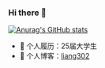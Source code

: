 ### Hi there 👋
[![Anurag's GitHub stats](https://github-readme-stats.vercel.app/api?username=Crane1043778796)](https://github.com/anuraghazra/github-readme-stats)
<!--
**Crane1043778796/Crane1043778796** is a ✨ _special_ ✨ repository because its `README.md` (this file) appears on your GitHub profile.

Here are some ideas to get you started:

- 🔭 I’m currently working on ...
- 🌱 I’m currently learning ...
- 👯 I’m looking to collaborate on ...
- 🤔 I’m looking for help with ...
- 💬 Ask me about ...
- 📫 How to reach me: ...
- 😄 Pronouns: ...
- ⚡ Fun fact: ...
-->

- 🔭 个人履历：25届大学生
- 👯 个人博客：[liang302](https://www.cnblogs.com/liang302)



